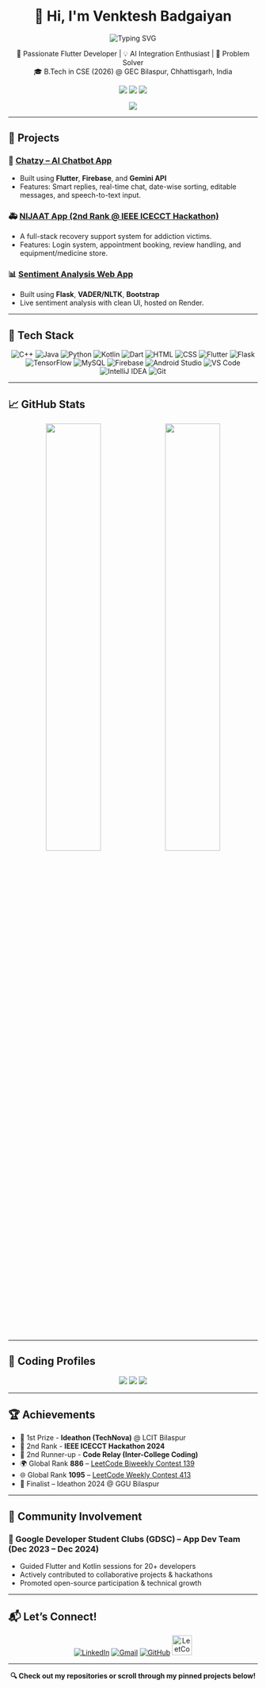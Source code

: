 <h1 align="center">👋 Hi, I'm Venktesh Badgaiyan</h1>

<p align="center">
  <img src="https://readme-typing-svg.demolab.com?font=Fira+Code&weight=600&size=24&pause=1000&color=36BCF7&center=true&vCenter=true&width=550&lines=Flutter+Developer;AI+Integration+Enthusiast;Problem+Solver;Tech+Community+Contributor;Open+Source+Lover" alt="Typing SVG" />
</p>

<p align="center">
  🚀 Passionate Flutter Developer | 💡 AI Integration Enthusiast | 🧠 Problem Solver <br/>
  🎓 B.Tech in CSE (2026) @ GEC Bilaspur, Chhattisgarh, India
</p>

<p align="center">
  <a href="mailto:venkteshbadgaiyan@gmail.com"><img src="https://img.shields.io/badge/Email-Me-red?style=for-the-badge&logo=gmail&logoColor=white" /></a>
  <a href="https://www.linkedin.com/in/venktesh-badgaiyan-935a19263/" target="_blank"><img src="https://img.shields.io/badge/LinkedIn-Connect-blue?style=for-the-badge&logo=linkedin&logoColor=white" /></a>
  <a href="https://github.com/venk2022" target="_blank"><img src="https://img.shields.io/badge/GitHub-venk2022-black?style=for-the-badge&logo=github&logoColor=white" /></a>
</p>

<p align="center">
  <img src="https://komarev.com/ghpvc/?username=venkt2022&label=Profile+Views&color=brightgreen&style=flat-square" />
</p>

---

## 🚀 Projects

### 💬 [Chatzy – AI Chatbot App](https://github.com/venk2022/Chatzy-AI-Assistant-App)
- Built using **Flutter**, **Firebase**, and **Gemini API**
- Features: Smart replies, real-time chat, date-wise sorting, editable messages, and speech-to-text input.

### 🚑 [NIJAAT App (2nd Rank @ IEEE ICECCT Hackathon)](https://github.com/venk2022/Nijaat-App)
- A full-stack recovery support system for addiction victims.
- Features: Login system, appointment booking, review handling, and equipment/medicine store.

### 📊 [Sentiment Analysis Web App](https://github.com/venk2022/Sentimental-Analysis)
- Built using **Flask**, **VADER/NLTK**, **Bootstrap**
- Live sentiment analysis with clean UI, hosted on Render.

---

## 🧠 Tech Stack

<p align="center">
  <!-- Languages -->
  <img src="https://img.icons8.com/color/48/c-plus-plus-logo.png" title="C++"/>
  <img src="https://img.icons8.com/color/48/java-coffee-cup-logo.png" title="Java"/>
  <img src="https://img.icons8.com/color/48/python.png" title="Python"/>
  <img src="https://img.icons8.com/color/48/kotlin.png" title="Kotlin"/>
  <img src="https://img.icons8.com/color/48/dart.png" title="Dart"/>
  <!-- Web -->
  <img src="https://img.icons8.com/color/48/html-5--v1.png" title="HTML"/>
  <img src="https://img.icons8.com/color/48/css3.png" title="CSS"/>
  <!-- Frameworks -->
  <img src="https://img.icons8.com/color/48/flutter.png" title="Flutter"/>
  <img src="https://img.icons8.com/ios-filled/48/flask.png" title="Flask"/>
  <img src="https://img.icons8.com/color/48/tensorflow.png" title="TensorFlow"/>
  <!-- Databases -->
  <img src="https://img.icons8.com/ios-filled/48/mysql-logo.png" title="MySQL"/>
  <img src="https://img.icons8.com/color/48/firebase.png" title="Firebase"/>
  <!-- Tools -->
  <img src="https://img.icons8.com/color/48/android-studio--v3.png" title="Android Studio"/>
  <img src="https://img.icons8.com/color/48/visual-studio-code-2019.png" title="VS Code"/>
  <img src="https://img.icons8.com/color/48/intellij-idea.png" title="IntelliJ IDEA"/>
  <img src="https://img.icons8.com/color/48/git.png" title="Git"/>
</p>

---

## 📈 GitHub Stats

<p align="center">
  <img src="https://github-readme-stats.vercel.app/api?username=venk2022&show_icons=true&theme=radical&hide_border=true" width="47%" />
  <img src="https://github-readme-streak-stats.herokuapp.com/?user=venk2022&theme=radical&hide_border=true" width="47%" />
</p>

---

## 🧩 Coding Profiles

<p align="center">
  <a href="https://github.com/venk2022"><img src="https://img.shields.io/badge/GitHub-Active%20Contributor-black?style=for-the-badge&logo=github" /></a>
  <a href="https://leetcode.com/u/venktesh_07_/"><img src="https://img.shields.io/badge/LeetCode-venktesh_07_-orange?style=for-the-badge&logo=leetcode" /></a>
  <a href="https://www.codechef.com/users/venktesh777"><img src="https://img.shields.io/badge/CodeChef-venktesh777-blueviolet?style=for-the-badge&logo=codechef" /></a>
</p>

---

## 🏆 Achievements

- 🥇 1st Prize - **Ideathon (TechNova)** @ LCIT Bilaspur
- 🥈 2nd Rank - **IEEE ICECCT Hackathon 2024**
- 🥉 2nd Runner-up - **Code Relay (Inter-College Coding)**
- 🌍 Global Rank **886** – [LeetCode Biweekly Contest 139](https://leetcode.com/contest/biweekly-contest-139/ranking/)
- 🌐 Global Rank **1095** – [LeetCode Weekly Contest 413](https://leetcode.com/contest/weekly-contest-413/ranking/)
- 🎯 Finalist – Ideathon 2024 @ GGU Bilaspur

---

## 👥 Community Involvement

### 📍 Google Developer Student Clubs (GDSC) – App Dev Team (Dec 2023 – Dec 2024)
- Guided Flutter and Kotlin sessions for 20+ developers
- Actively contributed to collaborative projects & hackathons
- Promoted open-source participation & technical growth

---

## 📬 Let’s Connect!

<p align="center">
  <a href="https://www.linkedin.com/in/venktesh-badgaiyan-935a19263"><img src="https://img.icons8.com/color/48/linkedin.png" title="LinkedIn"/></a>
  <a href="mailto:venkteshbadgaiyan@gmail.com"><img src="https://img.icons8.com/color/48/gmail--v1.png" title="Gmail"/></a>
  <a href="https://github.com/venk2022"><img src="https://img.icons8.com/ios-glyphs/48/github.png" title="GitHub"/></a>
  <a href="https://leetcode.com/u/venktesh_07_/"><img src="https://upload.wikimedia.org/wikipedia/commons/1/19/LeetCode_logo_black.png" width="40" title="LeetCode"/></a>
</p>

---

<p align="center">
  <b>🔍 Check out my repositories or scroll through my pinned projects below!</b>
</p>
